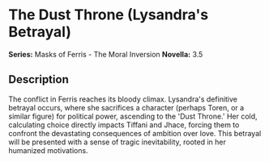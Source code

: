 # The Dust Throne (Lysandra's Betrayal)

**Series:** Masks of Ferris - The Moral Inversion
**Novella:** 3.5

## Description

The conflict in Ferris reaches its bloody climax. Lysandra's definitive betrayal occurs, where she sacrifices a character (perhaps Toren, or a similar figure) for political power, ascending to the 'Dust Throne.' Her cold, calculating choice directly impacts Tiffani and Jhace, forcing them to confront the devastating consequences of ambition over love. This betrayal will be presented with a sense of tragic inevitability, rooted in her humanized motivations.

